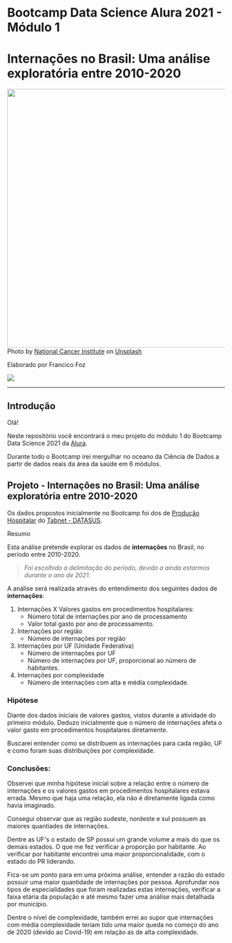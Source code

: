 

# Bootcamp Data Science Alura 2021 - Módulo 1
# Internações no Brasil: Uma análise exploratória entre 2010-2020

<img src="https://images.unsplash.com/photo-1576091160550-2173dba999ef?ixlib=rb-1.2.1&ixid=MnwxMjA3fDB8MHxwaG90by1wYWdlfHx8fGVufDB8fHx8&auto=format&fit=crop&w=1170&q=80" height="600" width="1000"></a>  
Photo by <a href="https://unsplash.com/@nci?utm_source=unsplash&utm_medium=referral&utm_content=creditCopyText">National Cancer Institute</a> on <a href="https://unsplash.com/s/photos/health-data?utm_source=unsplash&utm_medium=referral&utm_content=creditCopyText">Unsplash</a>
  


Elaborado por Francico Foz

<a href="https://img.shields.io/badge/author-gustavolq-blue.svg)](https://www.linkedin.com/in/francisco-tadeu-foz/" target="_blank"><img src="https://img.shields.io/badge/-LinkedIn-%230077B5?style=for-the-badge&logo=linkedin&logoColor=white" target="_blank"></a>  

---

## Introdução

Olá! 

Neste repositório você encontrará o meu projeto do módulo 1 do Bootcamp Data Science 2021 da [Alura](https://www.alura.com.br/).

Durante todo o Bootcamp irei mergulhar no oceano da Ciência de Dados a partir de dados reais da área da saúde em 6 módulos.



## Projeto  - Internações no Brasil: Uma análise exploratória entre 2010-2020

Os dados propostos inicialmente no Bootcamp foi dos de [Produção Hospitalar](https://datasus.saude.gov.br/acesso-a-informacao/producao-hospitalar-sih-sus//)  do [Tabnet - DATASUS](https://datasus.saude.gov.br/informacoes-de-saude-tabnet/).



Resumo

Esta análise pretende explorar os dados de **internações** no Brasil, no período entre 2010-2020.


> *Foi escolhido a delimitação do período, devido a ainda estarmos durante o ano de 2021.*


A análise será realizada através do entendimento dos seguintes dados de **internações**:

1. Internações X Valores gastos em procedimentos hospitalares:
    *   Número total de internações por ano de processamento
    *   Valor total gasto por ano de processamento.
2. Internações por região
    *   Número de internações por região
3. Internações por UF (Unidade Federativa)
    *   Número de internações por UF
    *   Número de internações por UF, proporcional ao número de habitantes.  
4. Internações por complexidade
    *   Número de internações com alta e média complexidade.

### Hipótese

Diante dos dados iniciais de valores gastos, vistos durante a atividade do primeiro módulo. Deduzo inicialmente que o número de internações afeta o valor gasto em procedimentos hospitalares diretamente. 

Buscarei entender como se distribuem as internações para cada região, UF e como foram suas distribuições por complexidade.
  
  
### **Conclusões:**

Observei que minha hipótese inicial sobre a relação entre o número de internações e os valores gastos em procedimentos hospitalares estava errada.
Mesmo que haja uma relação, ela não é diretamente ligada como havia imaginado.

Consegui observar que as região sudeste, nordeste e sul possuem as maiores quantiades de internações.

Dentre as UF's o estado de SP possui um grande volume a mais do que os demais estados. O que me fez verificar a proporção por habitante. Ao verificar por habitante encontrei uma maior proporcionalidade, com o estado do PR liderando. 

Fica-se um ponto para em uma próxima análise, entender a razão do estado possuir uma maior quantidade de internações por pessoa. Aprofundar nos tipos de especialidades que foram realizadas estas internações, verificar a faixa etária da população e até mesmo fazer uma análise mais detalhada por município.

Dentre o nível de complexidade, também errei ao supor que internações com média complexidade teriam tido uma maior queda no começo do ano de 2020 (devido ao Covid-19) em relação as de alta complexidade.

